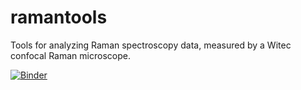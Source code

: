 # ramantools
Tools for analyzing Raman spectroscopy data, measured by a Witec confocal Raman microscope.

[![Binder](https://mybinder.org/badge_logo.svg)](https://mybinder.org/v2/gh/zrbyte/ramantools/HEAD?labpath=ramantools%20tutorial.ipynb)
